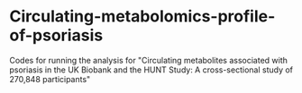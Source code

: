 # Circulating-metabolomics-profile-of-psoriasis
Codes for running the analysis for "Circulating metabolites associated with psoriasis in the UK Biobank and the HUNT Study: A cross-sectional study of 270,848 participants"
